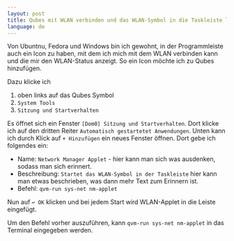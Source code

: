 ```yaml
---
layout: post
title: Qubes mit WLAN verbinden und das WLAN-Symbol in die Taskleiste legen
language: de
---
```


Von Ubuntnu, Fedora und Windows bin ich gewohnt, in der Programmleiste auch ein Icon zu haben,
mit dem ich mich mit dem WLAN verbinden kann und die mir den WLAN-Status anzeigt.
So ein Icon möchte ich zu Qubes hinzufügen.

<!-- more -->

Dazu klicke ich 

1. oben links auf das Qubes Symbol
2. `System Tools`
3. `Sitzung und Startverhalten`

Es öffnet sich ein Fenster `[Dom0] Sitzung und Startverhalten`.
Dort klicke ich auf den dritten Reiter `Automatisch gestartetet Anwendungen`.
Unten kann ich durch Klick auf `+ Hinzufügen` ein neues Fenster öffnen.
Dort gebe ich folgendes ein:

- Name: `Network Manager Applet` - hier kann man sich was ausdenken, sodass man sich erinnert.
- Beschreibung: `Startet das WLAN-Symbol in der Taskleiste` hier kann man etwas beschrieben, was dann mehr Text zum Erinnern ist.
- Befehl: `qvm-run sys-net nm-applet`

Nun auf `↩ OK` klicken und bei jedem Start wird WLAN-Applet in die Leiste eingefügt.

Um den Befehl vorher auszuführen, kann `qvm-run sys-net nm-applet` in das Terminal eingegeben werden.

